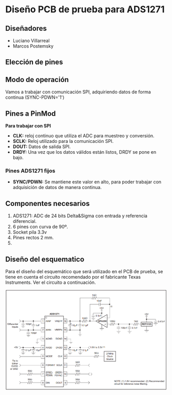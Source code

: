 # Diseño PCB de prueba para ADS1271

## Diseñadores
* Luciano Villarreal
* Marcos Postemsky

## Elección de pines

## Modo de operación
Vamos a trabajar con comunicación SPI, adquiriendo datos de forma continua (SYNC-PDWN='1')


## Pines a PinMod

**Para trabajar con SPI**
* **CLK:** reloj continuo que utiliza el ADC para muestreo y conversión.
* **SCLK:** Reloj utilizado para la comunicación SPI.
* **DOUT:** Datos de salida SPI.
* **DRDY:** Una vez que los datos válidos están listos, DRDY se pone en bajo.

### Pines ADS1271 fijos
* **SYNC/PDWN:** Se mantiene este valor en alto, para poder trabajar con adquisición de datos de manera continua. 

## Componentes necesarios
1. ADS1271: ADC de 24 bits Delta&Sigma con entrada y referencia diferencial.
2. 6 pines con curva de 90º.
3. Socket pila 3.3v
4. Pines rectos 2 mm.
5. 

## Diseño del esquematico
Para el diseño del esquemático que será utilizado en el PCB de prueba, se tiene en cuenta el circuito recomendado por el fabricante Texas Instruments. Ver el circuito a continuación.

![Imagen_circuito](https://github.com/LMproyects/PCB_ADS1271/blob/master/images/Circuito_Recomendado.PNG)